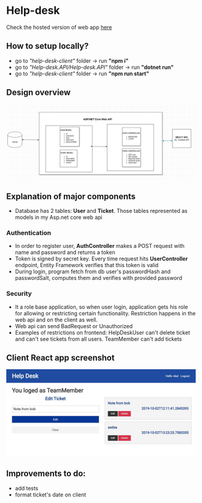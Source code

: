 # Help-desk
Check the hosted version of web app [here](https://helpdesktesttask.azurewebsites.net)
## How to setup locally?
- go to _"help-desk-client"_ folder -> run **"npm i"** 
- go to _"Help-desk.API/Help-desk.API"_ folder -> run **"dotnet run"** 
- go to _"help-desk-client"_ folder -> run **"npm run start"** 

## Design overview
![Schema](https://raw.githubusercontent.com/kyrylo-1/Help-desk/master/components.JPG)

## Explanation of major components
- Database has 2 tables: **User** and **Ticket**. Those tables represented as models in my Asp.net core web api
### Authentication
- In order to register user, **AuthController** makes a POST request with name and password and returns a token 
- Token is signed by secret key. Every time request hits **UserController** endpoint, Entity Framework verifies that this token is valid
- During login, program fetch from db user's passwordHash and passwordSalt, computes them and verifies with provided password
### Security
- It a role base application, so when user login, application gets his role for allowing or restricting certain functionality. Restriction happens in the web api and on the client as well.
- Web api can send BadRequest or Unauthorized
- Examples of restrictions on frontend: HelpDeskUser can't delete ticket and can't see tickets from all users. TeamMember can't add tickets



## Client React app screenshot
![Snapshot](https://raw.githubusercontent.com/kyrylo-1/Help-desk/master/Capture.JPG)

## Improvements to do:
- add tests
- format ticket's date on client 
